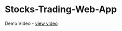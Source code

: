 # Stocks-Trading-Web-App

Demo Video - <a href="https://drive.google.com/file/d/1cFJ3UnUDwCl2CIPBE-E48xA6VyAzfocK/view?usp=sharing">view video</a>
